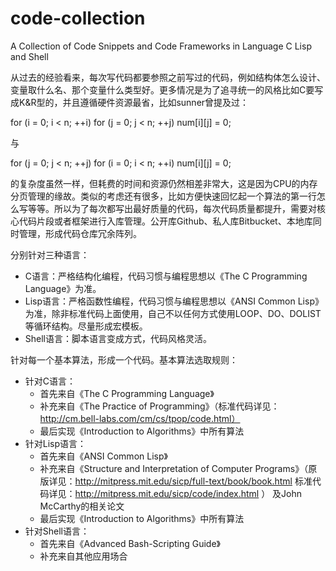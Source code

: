 code-collection
===============

A Collection of Code Snippets and Code Frameworks in Language C Lisp and Shell

从过去的经验看来，每次写代码都要参照之前写过的代码，例如结构体怎么设计、变量取什么名、那个变量什么类型好。更多情况是为了追寻统一的风格比如C要写成K&R型的，并且遵循硬件资源最省，比如sunner曾提及过：

for (i = 0; i < n; ++i)
    for (j = 0; j < n; ++j)
        num[i][j] = 0;

与

for (j = 0; j < n; ++j)
    for (i = 0; i < n; ++i)
        num[i][j] = 0;

的复杂度虽然一样，但耗费的时间和资源仍然相差非常大，这是因为CPU的内存分页管理的缘故。类似的考虑还有很多，比如方便快速回忆起一个算法的第一行怎么写等等。所以为了每次都写出最好质量的代码，每次代码质量都提升，需要对核心代码片段或者框架进行入库管理。公开库Github、私人库Bitbucket、本地库同时管理，形成代码仓库冗余阵列。

分别针对三种语言：

* C语言：严格结构化编程，代码习惯与编程思想以《The C Programming Language》为准。
* Lisp语言：严格函数性编程，代码习惯与编程思想以《ANSI Common Lisp》为准，除非标准代码上面使用，自己不以任何方式使用LOOP、DO、DOLIST等循环结构。尽量形成宏模板。
* Shell语言：脚本语言变成方式，代码风格灵活。

针对每一个基本算法，形成一个代码。基本算法选取规则：

+ 针对C语言：
  * 首先来自《The C Programming Language》
  * 补充来自《The Practice of Programming》（标准代码详见：http://cm.bell-labs.com/cm/cs/tpop/code.html）
  * 最后实现《Introduction to Algorithms》中所有算法
+ 针对Lisp语言：
  * 首先来自《ANSI Common Lisp》
  * 补充来自《Structure and Interpretation of Computer Programs》（原版详见：http://mitpress.mit.edu/sicp/full-text/book/book.html 标准代码详见：http://mitpress.mit.edu/sicp/code/index.html ） 及John McCarthy的相关论文
  * 最后实现《Introduction to Algorithms》中所有算法
+ 针对Shell语言：
  * 首先来自《Advanced Bash-Scripting Guide》
  * 补充来自其他应用场合

